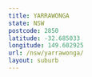 ```yaml
---
title: YARRAWONGA
state: NSW
postcode: 2850
latitude: -32.685033
longitude: 149.602925
url: /nsw/yarrawonga/
layout: suburb
---
```

